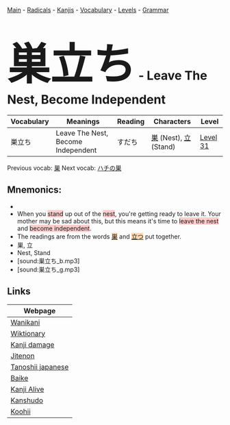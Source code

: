 <style> bigfont {font-size: 100px}</style>
[Main](../README.md) -
[Radicals](../radicals.md) -
[Kanjis](../kanjis.md) -
[Vocabulary](../vocabulary.md) -
[Levels](../levels.md) -
[Grammar](../grammar.md)
# <bigfont> 巣立ち</bigfont> - Leave The Nest, Become Independent 

| Vocabulary | Meanings | Reading | Characters | Level |
| --- | --- | --- | --- | --- |
| 巣立ち | Leave The Nest, Become Independent | すだち |  [巣](../kanjis/巣.md) (Nest), [立](../kanjis/立.md) (Stand) | [Level 31](../levels/wk_level31.md) |

Previous vocab: [巣](巣.md) Next vocab: [ハチの巣](ハチの巣.md) 

## Mnemonics:

* 
* When you <span style="background-color:#ffcccb"> stand</span> up out of the <span style="background-color:#ffcccb"> nest</span>, you're getting ready to leave it. Your mother may be sad about this, but this means it's time to <span style="background-color:#ffcccb"> leave the nest</span> and <span style="background-color:#ffcccb"> become independent</span>.
* The readings are from the words <span style="background-color:#fed8b1"> [巣](https://jisho.org/search/巣)</span> and <span style="background-color:#fed8b1"> [立つ](https://jisho.org/search/立つ)</span> put together.
* 巣, 立
* Nest, Stand
* [sound:巣立ち_b.mp3]
* [sound:巣立ち_g.mp3]


## Links 

| Webpage |
| --- |
| [Wanikani          ](https://www.wanikani.com/kanji/巣立ち) |
| [Wiktionary        ](https://en.wiktionary.org/wiki/巣立ち) |
| [Kanji damage      ](http://www.kanjidamage.com/kanji/search?utf8=✓&q=巣立ち) |
| [Jitenon           ](https://jitenon.com/kanji/巣立ち) |
| [Tanoshii japanese ](https://www.tanoshiijapanese.com/dictionary/kanji.cfm?k=巣立ち) |
| [Baike             ](https://baike.baidu.com/item/巣立ち) |
| [Kanji Alive       ](https://app.kanjialive.com/巣立ち) |
| [Kanshudo          ](https://www.kanshudo.com/searchmn?q=巣立ち) |
| [Koohii            ](https://kanji.koohii.com/study/kanji/巣立ち) |
